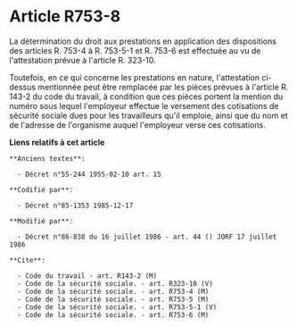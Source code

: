 # Article R753-8

La détermination du droit aux prestations en application des dispositions des articles R. 753-4 à R. 753-5-1 et R. 753-6 est
effectuée au vu de l'attestation prévue à l'article R. 323-10.

Toutefois, en ce qui concerne les prestations en nature, l'attestation ci-dessus mentionnée peut être remplacée par les
pièces prévues à l'article R. 143-2 du code du travail, à condition que ces pièces portent la mention du numéro sous lequel
l'employeur effectue le versement des cotisations de sécurité sociale dues pour les travailleurs qu'il emploie, ainsi que du
nom et de l'adresse de l'organisme auquel l'employeur verse ces cotisations.

**Liens relatifs à cet article**

	**Anciens textes**:

	  - Décret n°55-244 1955-02-10 art. 15

	**Codifié par**:

	  - Décret n°85-1353 1985-12-17

	**Modifié par**:

	  - Décret n°86-838 du 16 juillet 1986 - art. 44 () JORF 17 juillet 1986

	**Cite**:

	  - Code du travail - art. R143-2 (M)
	  - Code de la sécurité sociale. - art. R323-10 (V)
	  - Code de la sécurité sociale. - art. R753-4 (M)
	  - Code de la sécurité sociale. - art. R753-5 (M)
	  - Code de la sécurité sociale. - art. R753-5-1 (V)
	  - Code de la sécurité sociale. - art. R753-6 (M)
